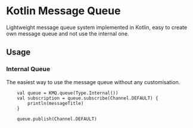 # Kotlin Message Queue

Lightweight message queue system implemented in Kotlin, easy to create own message queue and not use the internal one.

## Usage

### Internal Queue

The easiest way to use the message queue without any customisation.

```
    val queue = KMQ.queue(Type.Internal())
    val subscription = queue.subscribe(Channel.DEFAULT) {
        println(messageTitle)
    }

    queue.publish(Channel.DEFAULT)
```
